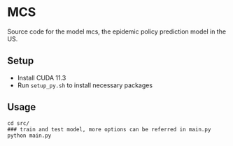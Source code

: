 # MCS

Source code for the model mcs, the epidemic policy prediction model in the US.

## Setup

- Install CUDA 11.3
- Run `setup_py.sh` to install necessary packages

## Usage

```shell
cd src/
### train and test model, more options can be referred in main.py
python main.py 



